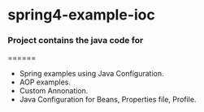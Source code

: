 # spring4-example-ioc
### Project contains the java code for  
======
- Spring examples using Java Configuration.
- AOP  examples.
- Custom Annonation.
- Java Configuration for Beans, Properties file, Profile.
